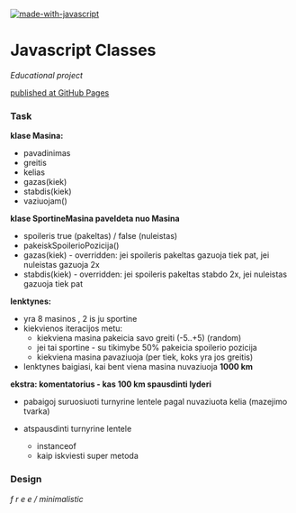 [![made-with-javascript](https://img.shields.io/badge/Made%20with-JavaScript-1f425f.svg)](https://www.javascript.com)

# Javascript Classes
_Educational project_

[published at GitHub Pages](https://gedaspupa.github.io/masinytes/)

### Task

__klase Masina:__
- pavadinimas
- greitis
- kelias
- gazas(kiek)
- stabdis(kiek)
- vaziuojam()
 
__klase SportineMasina paveldeta nuo Masina__
- spoileris true (pakeltas) / false (nuleistas)
- pakeiskSpoilerioPozicija()
- gazas(kiek) - overridden: jei spoileris pakeltas gazuoja tiek pat, jei nuleistas gazuoja 2x
- stabdis(kiek) - overridden: jei spoileris pakeltas stabdo 2x, jei nuleistas gazuoja tiek pat
 
__lenktynes:__
- yra 8 masinos , 2 is ju sportine 
- kiekvienos iteracijos metu:
  - kiekviena masina pakeicia savo greiti (-5..+5) (random)
  - jei tai sportine - su tikimybe 50% pakeicia spoilerio pozicija
  - kiekviena masina pavaziuoja (per tiek, koks yra jos greitis) 
- lenktynes baigiasi, kai bent viena masina nuvaziuoja __1000 km__

 __ekstra: komentatorius - kas 100 km spausdinti lyderi__

- pabaigoj suruosiuoti turnyrine lentele pagal nuvaziuota kelia (mazejimo tvarka)
- atspausdinti turnyrine lentele
 
  - instanceof
  - kaip iskviesti super metoda

### Design

_f r e e / minimalistic_
